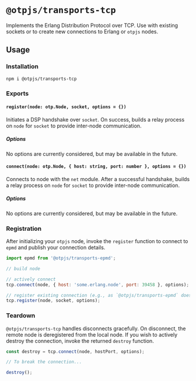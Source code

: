 # `@otpjs/transports-tcp`

Implements the Erlang Distribution Protocol over TCP. Use with existing sockets or to create
new connections to Erlang or `otpjs` nodes.

## Usage

### Installation

```sh
npm i @otpjs/transports-tcp
```

### Exports

#### `register(node: otp.Node, socket, options = {})`

Initiates a DSP handshake over `socket`. On success, builds a relay process on `node`
for `socket` to provide inter-node communication.

##### Options

No options are currently considered, but may be available in the future.

#### `connect(node: otp.Node, { host: string, port: number }, options = {})`

Connects to node with the `net` module. After a successful handshake, builds a relay
process on `node` for `socket` to provide inter-node communication.

##### Options

No options are currently considered, but may be available in the future.

### Registration

After initializing your `otpjs` node, invoke the `register` function to connect to `epmd` and publish your connection details.

```javascript
import epmd from '@otpjs/transports-epmd';

// build node

// actively connect
tcp.connect(node, { host: 'some.erlang.node', port: 39458 }, options); // Port is probably ephemeral

// register existing connection (e.g., as `@otpjs/transports-epmd` does)
tcp.register(node, socket, options);
```

### Teardown

`@otpjs/transports-tcp` handles disconnects gracefully. On disconnect, the remote
node is deregistered from the local node. If you wish to actively destroy the connection,
invoke the returned `destroy` function.

```javascript
const destroy = tcp.connect(node, hostPort, options);

// To break the connection...

destroy();
```
